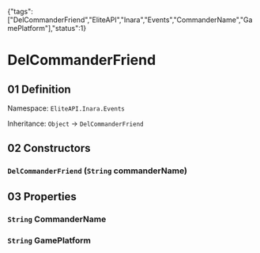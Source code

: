 {"tags":["DelCommanderFriend","EliteAPI","Inara","Events","CommanderName","GamePlatform"],"status":1}

# DelCommanderFriend

## 01 Definition

Namespace: `EliteAPI.Inara.Events`

Inheritance: `Object` → `DelCommanderFriend`

## 02 Constructors

### `DelCommanderFriend` (`String` commanderName)

## 03 Properties

### `String` CommanderName

### `String` GamePlatform

